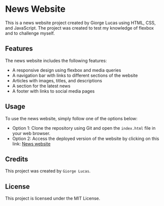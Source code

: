 # News Website
This is a news website project created by Giorge Lucas using HTML, CSS, and JavaScript. The project was created to test my knowledge of flexbox and to challenge myself.

## Features
The news website includes the following features:

- A responsive design using flexbox and media queries
- A navigation bar with links to different sections of the website
- Articles with images, titles, and descriptions
- A section for the latest news
- A footer with links to social media pages

## Usage
To use the news website, simply follow one of the options below:

- Option 1: Clone the repository using Git and open the `index.html` file in your web browser.
- Option 2: Access the deployed version of the website by clicking on this link: [News website](https://nonulldev.github.io/News-Website/)

## Credits
This project was created by `Giorge Lucas`.

## License
This project is licensed under the MIT License.
